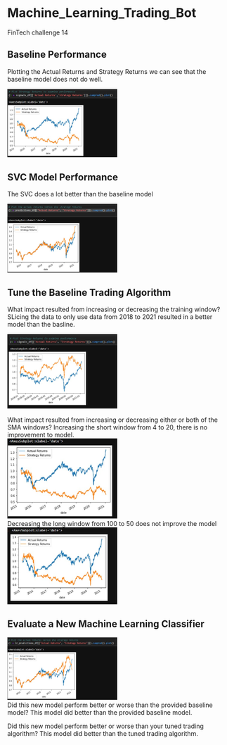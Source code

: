 # Machine_Learning_Trading_Bot
FinTech challenge 14

##  Baseline Performance
Plotting the Actual Returns and Strategy Returns we can see that the baseline model does not do well.

<img src="./Images/Baseline_pred_plot.jpg" width="250"/>

## SVC Model Performance
The SVC does a lot better than the baseline model

<img src="./Images/SVC_pred_plot.jpg" width="250"/>

## Tune the Baseline Trading Algorithm

What impact resulted from increasing or decreasing the training window?
SLicing the data to only use data from 2018 to 2021 resulted in a better model than the basline.

<img src="./Images/2018-2021_pred.jpg" width="250"/><br>

What impact resulted from increasing or decreasing either or both of the SMA windows?
Increasing the short window from 4 to 20, there is no improvement to model. <br>
<img src="./Images/shortwindow_20.jpg" width="250"/><br>
Decreasing the long window from 100 to 50 does not improve the model<br>
<img src="./Images/longwindow_50.jpg" width="250"/><br>

## Evaluate a New Machine Learning Classifier
<img src="./Images/LR_pred_plot.jpg" width="250"/><br>
Did this new model perform better or worse than the provided baseline model? This model did better than the provided baseline model.

Did this new model perform better or worse than your tuned trading algorithm? This model did better than the tuned trading algorithm.